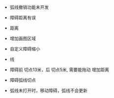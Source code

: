 - 弧线撤销功能未开发
- 障碍距离有误
- 距离
- 增加画图区域
- 自定义障碍缩小
- 线
- 障碍前 切点13米，后 切点5米, 需要能拖动 增加距离
- 障碍弧线切点


- 弧线未打开时，移动障碍，弧线不会更新